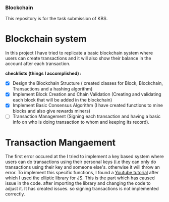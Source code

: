 ### Blockchain
This repository is for the task submission of KBS.

# Blockchain  system
In this project I have tried to replicate a basic blockchain system where users can create transactions and it will also show their balance in the account after each transaction. 

**checklists (things I accomplished) :**
- [x] Design the Blockchain Structure ( created classes for Block, Blockchain, Transactions and a hashing algorithm)
- [x] Implement Block Creation and Chain Validation (Creating and validating each block that will be added in the blockchain)
- [x] Implement Basic Consensus Algorithm (I have created functions to mine blocks and also give rewards miners)
- [ ] Transaction Management (Signing each transaction and having a basic info on who is doing transaction to whom and keeping its record).

# Transaction Mangaement

The first error occured at the I tried to implement a key based system where users can do transactions using their personal keys (i.e they can only do transactions using their key and someone else's. otherwise it will throw an error. To implement this specific functions, I found a [Youtube tutorial](https://www.youtube.com/watch?v=kWQ84S13-hw&t=909s) after which I used the elliptic library for JS. This is the part which has caused issue in the code. after importing the library and changing the code to adjust it. It has created issues. so signing transactions is not implemented correctly.


